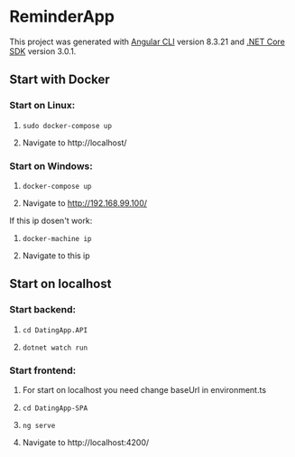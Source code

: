 # ReminderApp

This project was generated with [Angular CLI](https://github.com/angular/angular-cli) version 8.3.21 and [.NET Core SDK](https://docs.microsoft.com/en-us/dotnet/core/tools/?tabs=netcore2x) version 3.0.1.

## Start with Docker

### Start on Linux:

1. `sudo docker-compose up`

2. Navigate to http://localhost/

### Start on Windows:

1.  `docker-compose up`

2. Navigate to http://192.168.99.100/

If this ip dosen't work:

1.  `docker-machine ip`

2. Navigate to this ip


## Start on localhost

### Start backend:

1. `cd DatingApp.API`

2. `dotnet watch run`

### Start frontend:

1. For start on localhost you need change baseUrl in environment.ts

2. `cd DatingApp-SPA`

3. `ng serve`

4. Navigate to http://localhost:4200/
